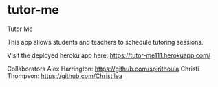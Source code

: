# tutor-me

Tutor Me

This app allows students and teachers to schedule tutoring sessions.

Visit the deployed heroku app here: https://tutor-me111.herokuapp.com/ 




Collaborators
Alex Harrington: https://github.com/spirithoula
Christi Thompson: https://github.com/Christilea
